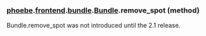 ### [phoebe](phoebe.md).[frontend](phoebe.frontend.md).[bundle](phoebe.frontend.bundle.md).[Bundle](phoebe.frontend.bundle.Bundle.md).remove_spot (method)

Bundle.remove_spot was not introduced until the 2.1 release.
